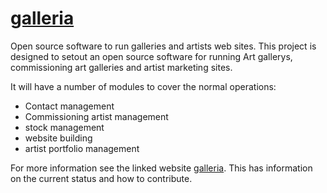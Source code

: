 [galleria][]
========

Open source software to run galleries and artists web sites.  This project is designed to setout an open source software for running Art gallerys, commissioning art galleries and artist marketing sites.

It will have a number of modules to cover the normal operations:

- Contact management
- Commissioning artist management
- stock management
- website building
- artist portfolio management

For more information see the linked website [galleria][].  This has information on the current status and how to contribute.

[galleria]: http://drummonds.github.io/galleria/index.html



